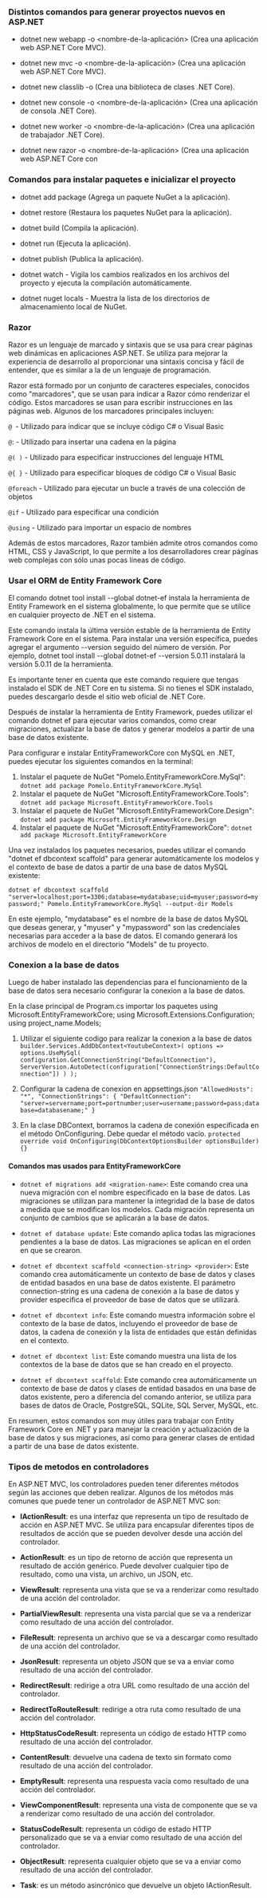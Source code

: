 ### Distintos comandos para generar proyectos nuevos en ASP.NET

- dotnet new webapp -o <nombre-de-la-aplicación> (Crea una aplicación web ASP.NET Core MVC).

- dotnet new mvc -o <nombre-de-la-aplicación> (Crea una aplicación web ASP.NET Core MVC).

- dotnet new classlib -o <nombre-de-la-biblioteca> (Crea una biblioteca de clases .NET Core).

- dotnet new console -o <nombre-de-la-aplicación> (Crea una aplicación de consola .NET Core).

- dotnet new worker -o <nombre-de-la-aplicación> (Crea una aplicación de trabajador .NET Core).

- dotnet new razor -o <nombre-de-la-aplicación> (Crea una aplicación web ASP.NET Core con


### Comandos para instalar paquetes e inicializar el proyecto

- dotnet add package <nombre-del-paquete> (Agrega un paquete NuGet a la aplicación).

- dotnet restore (Restaura los paquetes NuGet para la aplicación).

- dotnet build (Compila la aplicación).

- dotnet run (Ejecuta la aplicación).

- dotnet publish (Publica la aplicación).

- dotnet watch - Vigila los cambios realizados en los archivos del proyecto y ejecuta la compilación automáticamente.

-  dotnet nuget locals - Muestra la lista de los directorios de almacenamiento local de NuGet.


### Razor

Razor es un lenguaje de marcado y sintaxis que se usa para crear páginas web dinámicas en aplicaciones ASP.NET. Se utiliza para mejorar la experiencia de desarrollo al proporcionar una sintaxis concisa y fácil de entender, que es similar a la de un lenguaje de programación.

Razor está formado por un conjunto de caracteres especiales, conocidos como "marcadores", que se usan para indicar a Razor cómo renderizar el código. Estos marcadores se usan para escribir instrucciones en las páginas web. Algunos de los marcadores principales incluyen:

```@ ```- Utilizado para indicar que se incluye código C# o Visual Basic

```@```: - Utilizado para insertar una cadena en la página

```@( )``` - Utilizado para especificar instrucciones del lenguaje HTML

```@{ }``` - Utilizado para especificar bloques de código C# o Visual Basic

```@foreach``` - Utilizado para ejecutar un bucle a través de una colección de objetos

```@if``` - Utilizado para especificar una condición

```@using``` - Utilizado para importar un espacio de nombres

Además de estos marcadores, Razor también admite otros comandos como HTML, CSS y JavaScript, lo que permite a los desarrolladores crear páginas web complejas con sólo unas pocas líneas de código.


### Usar el ORM de Entity Framework Core

El comando dotnet tool install --global dotnet-ef instala la herramienta de Entity Framework en el sistema globalmente, lo que permite que se utilice en cualquier proyecto de .NET en el sistema.

Este comando instala la última versión estable de la herramienta de Entity Framework Core en el sistema. Para instalar una versión específica, puedes agregar el argumento --version seguido del número de versión. Por ejemplo, dotnet tool install --global dotnet-ef --version 5.0.11 instalará la versión 5.0.11 de la herramienta.

Es importante tener en cuenta que este comando requiere que tengas instalado el SDK de .NET Core en tu sistema. Si no tienes el SDK instalado, puedes descargarlo desde el sitio web oficial de .NET Core.

Después de instalar la herramienta de Entity Framework, puedes utilizar el comando dotnet ef para ejecutar varios comandos, como crear migraciones, actualizar la base de datos y generar modelos a partir de una base de datos existente.

Para configurar e instalar EntityFrameworkCore con MySQL en .NET, puedes ejecutar los siguientes comandos en la terminal:

1. Instalar el paquete de NuGet "Pomelo.EntityFrameworkCore.MySql":
```dotnet add package Pomelo.EntityFrameworkCore.MySql```
2. Instalar el paquete de NuGet "Microsoft.EntityFrameworkCore.Tools":
```dotnet add package Microsoft.EntityFrameworkCore.Tools```
3. Instalar el paquete de NuGet "Microsoft.EntityFrameworkCore.Design":
```dotnet add package Microsoft.EntityFrameworkCore.Design```
1. Instalar el paquete de NuGet "Microsoft.EntityFrameworkCore":
   ` dotnet add package Microsoft.EntityFrameworkCore `

Una vez instalados los paquetes necesarios, puedes utilizar el comando "dotnet ef dbcontext scaffold" para generar automáticamente los modelos y el contexto de base de datos a partir de una base de datos MySQL existente:

```dotnet ef dbcontext scaffold "server=localhost;port=3306;database=mydatabase;uid=myuser;password=mypassword;" Pomelo.EntityFrameworkCore.MySql --output-dir Models```

En este ejemplo, "mydatabase" es el nombre de la base de datos MySQL que deseas generar, y "myuser" y "mypassword" son las credenciales necesarias para acceder a la base de datos. El comando generará los archivos de modelo en el directorio "Models" de tu proyecto.

### Conexion a la base de datos
Luego de haber instalado las dependencias para el funcionamiento de la base de datos sera necesario configurar la conexion a la base de datos.

En la clase principal de Program.cs importar los paquetes using Microsoft.EntityFrameworkCore;
using Microsoft.Extensions.Configuration; using project_name.Models;

1. Utilizar el siguiente codigo para realizar la conexion a la base de datos
   `builder.Services.AddDbContext<YoutubeContext>(
      options => options.UseMySql(
         configuration.GetConnectionString("DefaultConnection"),
         ServerVersion.AutoDetect(configuration["ConnectionStrings:DefaultConnection"])
      )
   );`

2. Configurar la cadena de conexion en appsettings.json
   `"AllowedHosts": "*",
   "ConnectionStrings": {
   "DefaultConnection": "server=servername;port=portnumber;user=username;password=pass;database=databasename;"
   }`

3. En la clase DBContext, borramos la cadena de conexión especificada en el método OnConfiguring. Debe quedar el método vacío.
   `protected override void OnConfiguring(DbContextOptionsBuilder optionsBuilder)
   {}`

#### Comandos mas usados para EntityFrameworkCore

- ```dotnet ef migrations add <migration-name>```: Este comando crea una nueva migración con el nombre especificado en la base de datos. Las migraciones se utilizan para mantener la integridad de la base de datos a medida que se modifican los modelos. Cada migración representa un conjunto de cambios que se aplicarán a la base de datos.

- ```dotnet ef database update```: Este comando aplica todas las migraciones pendientes a la base de datos. Las migraciones se aplican en el orden en que se crearon.

- ```dotnet ef dbcontext scaffold <connection-string> <provider>```: Este comando crea automáticamente un contexto de base de datos y clases de entidad basados en una base de datos existente. El parámetro connection-string es una cadena de conexión a la base de datos y provider especifica el proveedor de base de datos que se utilizará.

- ```dotnet ef dbcontext info```: Este comando muestra información sobre el contexto de la base de datos, incluyendo el proveedor de base de datos, la cadena de conexión y la lista de entidades que están definidas en el contexto.

- ```dotnet ef dbcontext list```: Este comando muestra una lista de los contextos de la base de datos que se han creado en el proyecto.

- ```dotnet ef dbcontext scaffold```: Este comando crea automáticamente un contexto de base de datos y clases de entidad basados en una base de datos existente, pero a diferencia del comando anterior, se utiliza para bases de datos de Oracle, PostgreSQL, SQLite, SQL Server, MySQL, etc.

En resumen, estos comandos son muy útiles para trabajar con Entity Framework Core en .NET y para manejar la creación y actualización de la base de datos y sus migraciones, así como para generar clases de entidad a partir de una base de datos existente.

### Tipos de metodos en controladores

En ASP.NET MVC, los controladores pueden tener diferentes métodos según las acciones que deben realizar. Algunos de los métodos más comunes que puede tener un controlador de ASP.NET MVC son:

- **IActionResult**: es una interfaz que representa un tipo de resultado de acción en ASP.NET MVC. Se utiliza para encapsular diferentes tipos de resultados de acción que se pueden devolver desde una acción del controlador.

- **ActionResult**: es un tipo de retorno de acción que representa un resultado de acción genérico. Puede devolver cualquier tipo de resultado, como una vista, un archivo, un JSON, etc.

- **ViewResult**: representa una vista que se va a renderizar como resultado de una acción del controlador.

- **PartialViewResult**: representa una vista parcial que se va a renderizar como resultado de una acción del controlador.

- **FileResult**: representa un archivo que se va a descargar como resultado de una acción del controlador.

- **JsonResult**: representa un objeto JSON que se va a enviar como resultado de una acción del controlador.

- **RedirectResult**: redirige a otra URL como resultado de una acción del controlador.

- **RedirectToRouteResult**: redirige a otra ruta como resultado de una acción del controlador.

- **HttpStatusCodeResult**: representa un código de estado HTTP como resultado de una acción del controlador.

- **ContentResult**: devuelve una cadena de texto sin formato como resultado de una acción del controlador.

- **EmptyResult**: representa una respuesta vacía como resultado de una acción del controlador.

- **ViewComponentResult**: representa una vista de componente que se va a renderizar como resultado de una acción del controlador.

- **StatusCodeResult**: representa un código de estado HTTP personalizado que se va a enviar como resultado de una acción del controlador.

- **ObjectResult**: representa cualquier objeto que se va a enviar como resultado de una acción del controlador.

- **Task<IActionResult>**: es un método asincrónico que devuelve un objeto IActionResult.